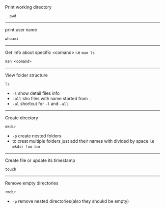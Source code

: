 Print working directory
```
  pwd
```
***

print user name

```
whoami
```
***

Get info about specific \<comand\> i.e `man ls`
```
man <comand>
```
***

View folder structure
```
ls
```
  - `-l` show detail files info
  - `-all` sho files with name started from `.`
  - `-al` shortcut for `-l` and `-all`
***

Create directory
```
mkdir
```
  - `-p` create nested folders
  - to creat multiple folders just add their names with divided by space i.e `mkdir foo bar`
***

Create file or update its timestamp
```
touch
```
***

Remove empty directories
```
rmdir
```
 - `-p` remove nested directories(also they shoukd be empty)
